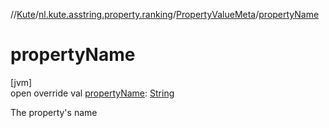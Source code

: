 //[Kute](../../../index.md)/[nl.kute.asstring.property.ranking](../index.md)/[PropertyValueMeta](index.md)/[propertyName](property-name.md)

# propertyName

[jvm]\
open override val [propertyName](property-name.md): [String](https://kotlinlang.org/api/latest/jvm/stdlib/kotlin/-string/index.html)

The property's name
